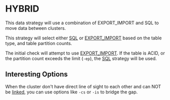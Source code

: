 # HYBRID

This data strategy will use a combination of EXPORT_IMPORT and SQL to move data between clusters.  

This strategy will select either [SQL](hms-mirror-sql.md) or [EXPORT_IMPORT](hms-mirror-export-import.md) based on the table type, and table partition counts.

The initial check will attempt to use [EXPORT_IMPORT](hms-mirror-export-import.md).  If the table is ACID, or the partition count exceeds the limit (`-ep`), the [SQL](hms-mirror-sql.md) strategy will be used.

## Interesting Options

When the cluster don't have direct line of sight to each other and can NOT be [linked](Linking-Cluster-Storage-Layers.md), you can use options like `-cs` or `-is` to bridge the gap.

